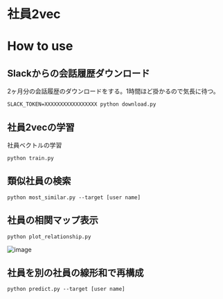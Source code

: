 # 社員2vec

# How to use

## Slackからの会話履歴ダウンロード

2ヶ月分の会話履歴のダウンロードをする。1時間ほど掛かるので気長に待つ。

```
SLACK_TOKEN=XXXXXXXXXXXXXXXXX python download.py
```

## 社員2vecの学習

社員ベクトルの学習

```
python train.py
```

## 類似社員の検索

```
python most_similar.py --target [user name]
```

## 社員の相関マップ表示

```
python plot_relationship.py
```

![image](https://user-images.githubusercontent.com/14243883/70375683-01fc3d80-1944-11ea-9fdd-c6525f646d13.png)

## 社員を別の社員の線形和で再構成

```
python predict.py --target [user name]
```
